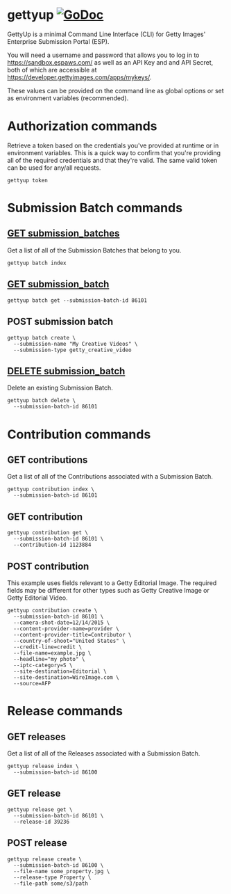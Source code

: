 # gettyup [![GoDoc](https://godoc.org/github.com/dysolution/gettyup?status.svg)](https://godoc.org/github.com/dysolution/gettyup)

GettyUp is a minimal Command Line Interface (CLI)
for Getty Images' Enterprise Submission Portal (ESP).

You will need a username and password that allows you
to log in to https://sandbox.espaws.com/ as well as
an API Key and and API Secret, both of which are accessible
at https://developer.gettyimages.com/apps/mykeys/.

These values can be provided on the command line as global
options or set as environment variables (recommended).


# Authorization commands
Retrieve a token based on the credentials you've provided at runtime or in
environment variables. This is a quick way to confirm that you're providing
all of the required credentials and that they're valid. The same valid token
can be used for any/all requests.
```
gettyup token
```


# Submission Batch commands

## [GET submission_batches](https://sandbox.espaws.com/swagger/#!/submission_batches/SubmissionBatches_GetBatches)
Get a list of all of the Submission Batches that belong to you.


```
gettyup batch index
```

## [GET submission_batch](https://sandbox.espaws.com/swagger/#!/submission_batches/SubmissionBatches_GetBatch)
```
gettyup batch get --submission-batch-id 86101
```

## POST submission batch
```
gettyup batch create \
  --submission-name "My Creative Videos" \
  --submission-type getty_creative_video
```

## [DELETE submission_batch](https://sandbox.espaws.com/swagger/#!/submission_batches/SubmissionBatches_DestroyBatch)
Delete an existing Submission Batch.

```
gettyup batch delete \
  --submission-batch-id 86101
```

# Contribution commands

## GET contributions
Get a list of all of the Contributions associated with a Submission Batch.
```
gettyup contribution index \
  --submission-batch-id 86101
```

## GET contribution
```
gettyup contribution get \
  --submission-batch-id 86101 \
  --contribution-id 1123884
```

## POST contribution
This example uses fields relevant to a Getty Editorial Image. The required fields may be different for other types such as Getty Creative Image or Getty Editorial Video.
```
gettyup contribution create \
  --submission-batch-id 86101 \
  --camera-shot-date=12/14/2015 \
  --content-provider-name=provider \
  --content-provider-title=Contributor \
  --country-of-shoot="United States" \
  --credit-line=credit \
  --file-name=example.jpg \
  --headline="my photo" \
  --iptc-category=S \
  --site-destination=Editorial \
  --site-destination=WireImage.com \
  --source=AFP
```


# Release commands

## GET releases
Get a list of all of the Releases associated with a Submission Batch.
```
gettyup release index \
  --submission-batch-id 86100
```

## GET release
```
gettyup release get \
  --submission-batch-id 86101 \
  --release-id 39236
```

## POST release
```
gettyup release create \
  --submission-batch-id 86100 \
  --file-name some_property.jpg \
  --release-type Property \
  --file-path some/s3/path
```
